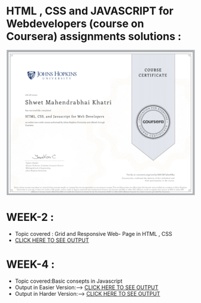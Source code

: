 
# HTML , CSS and JAVASCRIPT for Webdevelopers (course on Coursera) assignments solutions :

![Course Completion Certification](https://github.com/shwetkhatri2001/coursera-webd-solution/blob/master/Certificate.png)

# WEEK-2 : 
* Topic covered : Grid and Responsive Web- Page in HTML , CSS
* [CLICK HERE TO SEE OUTPUT](https://shwetkhatri2001.github.io/coursera-webd-solution/WEEK-2/index.html)

# WEEK-4 : 
* Topic covered:Basic consepts in Javascript 
* Output in Easier Version:-->
   [CLICK HERE TO SEE OUTPUT ](https://shwetkhatri2001.github.io/coursera-webd-solution/WEEK-3/easier/index.html)
* Output in Harder Version:-->
         [CLICK HERE TO SEE OUTPUT ](https://shwetkhatri2001.github.io/coursera-webd-solution/WEEK-3/harder/index.html)




